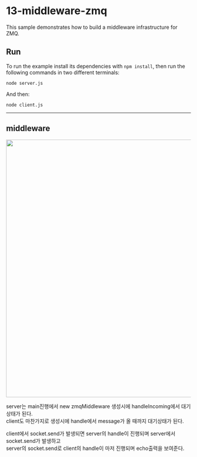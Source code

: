 # 13-middleware-zmq

This sample demonstrates how to build a middleware infrastructure for ZMQ.

## Run

To run the example install its dependencies with `npm install`, then run the following commands in two different terminals:

```
node server.js
```

And then:

```
node client.js
```
-----
## middleware
<img src="https://user-images.githubusercontent.com/74674780/152691102-39c37e09-5ab1-4101-956c-5913d28e7624.jpg" width="700">

server는 main진행에서 new zmqMiddleware 생성시에 handleIncoming에서 대기상태가 된다.  
client도 마찬가지로 생성시에 handle에서 message가 올 때까지 대기상태가 된다.  

client에서 socket.send가 발생되면 server의 handle이 진행되며 server에서 socket.send가 발생하고  
server의 socket.send로 client의 handle이 마저 진행되며 echo출력을 보여준다.



